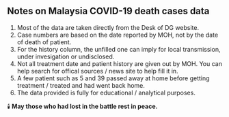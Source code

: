 ## Notes on Malaysia COVID-19 death cases data

1. Most of the data are taken directly from the Desk of DG website.
2. Case numbers are based on the date reported by MOH, not by the date of death of patient.
3. For the history column, the unfilled one can imply for local transmission, under invesigation or undisclosed.
4. Not all treatment date and patient history are given out by MOH. You can help search for offical sources / news site to help fill it in.
5. A few patient such as 5 and 39 passed away at home before getting treatment / treated and had went back home.
6. The data provided is fully for educational / analytical purposes.

🕯️ **May those who had lost in the battle rest in peace.**
